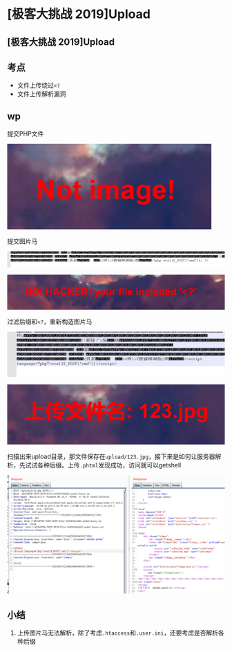 # \[极客大挑战 2019]Upload

## \[极客大挑战 2019]Upload

## 考点

* 文件上传绕过`<?`
* 文件上传解析漏洞

## wp

提交PHP文件

![](<../.gitbook/assets/image (4) (1) (1) (1).png>)

提交图片马

![](<../.gitbook/assets/image (6).png>)

![](<../.gitbook/assets/image (23) (1).png>)

过滤后缀和`<?`，重新构造图片马

![](<../.gitbook/assets/image (35) (1).png>)

![](<../.gitbook/assets/image (7) (1).png>)

扫描出来upload目录，那文件保存在`upload/123.jpg`，接下来是如何让服务器解析，先试试各种后缀。上传`.phtml`发现成功，访问就可以getshell

![](<../.gitbook/assets/image (26) (1).png>)

## 小结

1. 上传图片马无法解析，除了考虑`.htaccess`和`.user.ini`，还要考虑是否解析各种后缀
